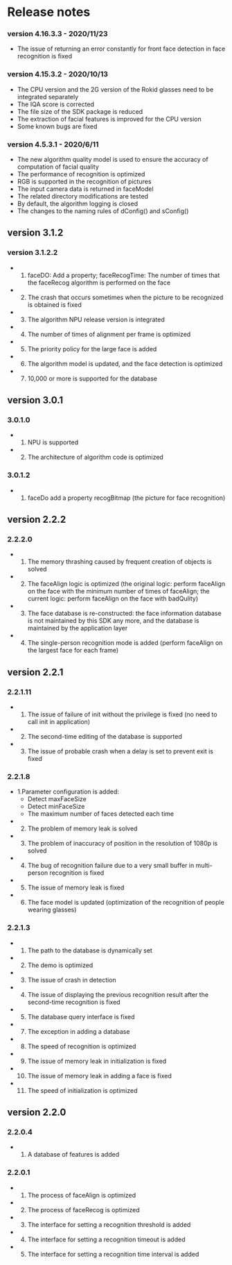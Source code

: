 # Release notes

### version 4.16.3.3 - 2020/11/23

* The issue of returning an error constantly for front face detection in face recognition is fixed

### version 4.15.3.2 - 2020/10/13

* The CPU version and the 2G version of the Rokid glasses need to be integrated separately
* The IQA score is corrected
* The file size of the SDK package is reduced
* The extraction of facial features is improved for the CPU version
* Some known bugs are fixed

### version 4.5.3.1 - 2020/6/11

* The new algorithm quality model is used to ensure the accuracy of computation of facial quality
* The performance of recognition is optimized
* RGB is supported in the recognition of pictures
* The input camera data is returned in faceModel
* The related directory modifications are tested
* By default, the algorithm logging is closed
* The changes to the naming rules of dConfig() and sConfig()

## version 3.1.2

### version 3.1.2.2

* 1. faceDO: Add a property; faceRecogTime: The number of times that the faceRecog algorithm is performed on the face
* 2. The crash that occurs sometimes when the picture to be recognized is obtained is fixed
* 3. The algorithm NPU release version is integrated
* 4. The number of times of alignment per frame is optimized
* 5. The priority policy for the large face is added
* 6. The algorithm model is updated, and the face detection is optimized
* 7. 10,000 or more is supported for the database

## version 3.0.1

### 3.0.1.0

* 1. NPU is supported
* 2. The architecture of algorithm code is optimized

### 3.0.1.2

* 1. faceDo add a property recogBitmap (the picture for face recognition)

## version 2.2.2

### 2.2.2.0

* 1. The memory thrashing caused by frequent creation of objects is solved
* 2. The faceAlign logic is optimized (the original logic: perform faceAlign on the face with the minimum number of times of faceAlign; the current logic: perform faceAlign on the face with badQulity)
* 3. The face database is re-constructed: the face information database is not maintained by this SDK any more, and the database is maintained by the application layer
* 4. The single-person recognition mode is added (perform faceAlign on the largest face for each frame)

## version 2.2.1

### 2.2.1.11

* 1. The issue of failure of init without the privilege is fixed (no need to call init in application)
* 2. The second-time editing of the database is supported
* 3. The issue of probable crash when a delay is set to prevent exit is fixed

### 2.2.1.8

* 1.Parameter configuration is added:
    * Detect maxFaceSize
    * Detect minFaceSize
    * The maximum number of faces detected each time
* 2. The problem of memory leak is solved
* 3. The problem of inaccuracy of position in the resolution of 1080p is solved
* 4. The bug of recognition failure due to a very small buffer in multi-person recognition is fixed
* 5. The issue of memory leak is fixed
* 6. The face model is updated (optimization of the recognition of people wearing glasses)

### 2.2.1.3

* 1. The path to the database is dynamically set
* 2. The demo is optimized
* 3. The issue of crash in detection
* 4. The issue of displaying the previous recognition result after the second-time recognition is fixed
* 5. The database query interface is fixed
* 7. The exception in adding a database
* 8. The speed of recognition is optimized
* 9. The issue of memory leak in initialization is fixed
* 10. The issue of memory leak in adding a face is fixed
* 11. The speed of initialization is optimized

## version 2.2.0

### 2.2.0.4

* 1. A database of features is added

### 2.2.0.1

* 1. The process of faceAlign is optimized
* 2. The process of faceRecog is optimized
* 3. The interface for setting a recognition threshold is added
* 4. The interface for setting a recognition timeout is added
* 5. The interface for setting a recognition time interval is added